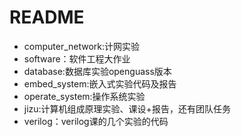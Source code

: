 # README

- computer_network:计网实验
- software：软件工程大作业
- database:数据库实验openguass版本
- embed_system:嵌入式实验代码及报告
- operate_system:操作系统实验
- jizu:计算机组成原理实验、课设+报告，还有团队任务
- verilog：verilog课的几个实验的代码